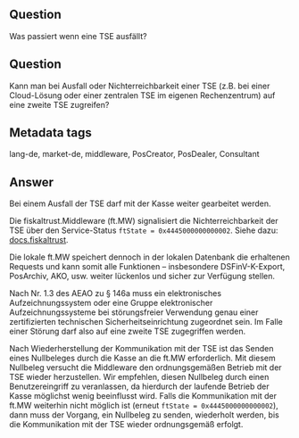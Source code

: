 ## Question

Was passiert wenn eine TSE ausfällt?

## Question

Kann man bei Ausfall oder Nichterreichbarkeit einer TSE (z.B. bei einer Cloud-Lösung oder einer zentralen TSE im eigenen Rechenzentrum) auf eine zweite TSE zugreifen?

## Metadata tags

lang-de, market-de, middleware, PosCreator, PosDealer, Consultant

## Answer

Bei einem Ausfall der TSE darf mit der Kasse weiter gearbeitet werden.

Die fiskaltrust.Middleware (ft.MW) signalisiert die Nichterreichbarkeit der TSE über den Service-Status `ftState = 0x4445000000000002`. Siehe dazu: [docs.fiskaltrust](https://github.com/fiskaltrust/interface-doc/blob/master/doc/appendix-de-kassensichv/reference-tables/service-status-ftstate.md).

Die lokale ft.MW speichert dennoch in der lokalen Datenbank die erhaltenen Requests und kann somit alle Funktionen – insbesondere DSFinV-K-Export, PosArchiv, AKO, usw. weiter lückenlos und sicher zur Verfügung stellen.

Nach Nr. 1.3 des AEAO zu § 146a muss ein elektronisches Aufzeichnungssystem oder eine Gruppe elektronischer Aufzeichnungssysteme bei störungsfreier Verwendung genau einer zertifizierten technischen Sicherheitseinrichtung zugeordnet sein. Im Falle einer Störung darf also auf eine zweite TSE zugegriffen werden.

Nach Wiederherstellung der Kommunikation mit der TSE ist das Senden eines Nullbeleges durch die Kasse an die ft.MW erforderlich. Mit diesem Nullbeleg versucht die Middleware den ordnungsgemäßen Betrieb mit der TSE wieder herzustellen. Wir empfehlen, diesen Nullbeleg durch einen Benutzereingriff zu veranlassen, da hierdurch der laufende Betrieb der Kasse möglichst wenig beeinflusst wird. Falls die Kommunikation mit der ft.MW weiterhin nicht möglich ist (erneut `ftState = 0x4445000000000002`), dann muss der Vorgang, ein Nullbeleg zu senden, wiederholt werden, bis die Kommunikation mit der TSE wieder ordnungsgemäß erfolgt.
